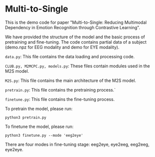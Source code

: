 # Multi-to-Single

This is the demo code for paper "Multi-to-Single: Reducing Multimodal Dependency in Emotion Recognition
through Contrastive Learning".

We have provided the structure of the model and the basic process of pretraining and fine-tuning. The code contains partial data of a subject (demo.npz for EEG modality and demo for EYE modality).

`data.py`: This file contains the data loading and processing code.

`CLUB.py, M2MCPC.py, models.py`: These files contain modules used in the M2S model.

`M2S.py`: This file contains the main architecture of the M2S model.

`pretrain.py`: This file contains the pretraining process.`

`finetune.py`: This file contains the fine-tuning process.

To pretrain the model, please run:
```
python3 pretrain.py
````

To finetune the model, please run:
```
python3 finetune.py --mode 'eeg2eye'
```
There are four modes in fine-tuning stage: eeg2eye, eye2eeg, eeg2eeg, eye2eye.

